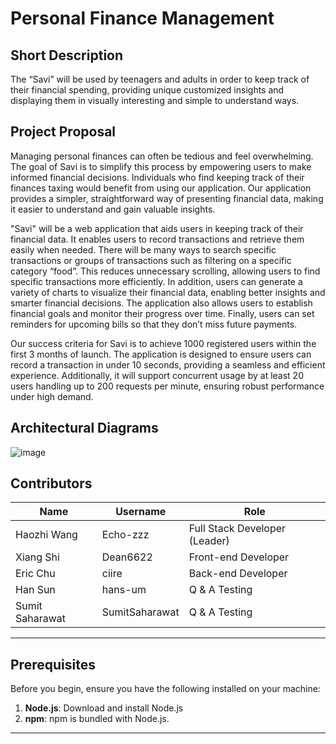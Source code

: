 # Personal Finance Management

## Short Description
The “Savi” will be used by teenagers and adults in order to keep track of their financial spending, providing unique customized insights and displaying them in visually interesting and simple to understand ways.

## Project Proposal
Managing personal finances can often be tedious and feel overwhelming. The goal of Savi is to simplify this process by empowering users to make informed financial decisions. Individuals who find keeping track of their finances taxing would benefit from using our application. Our application provides a simpler, straightforward way of presenting financial data, making it easier to understand and gain valuable insights.

"Savi" will be a web application that aids users in keeping track of their financial data. It enables users to record transactions and retrieve them easily when needed. There will be many ways to search specific transactions or groups of transactions such as filtering on a specific category “food”. This reduces unnecessary scrolling, allowing users to find specific transactions more efficiently. In addition, users can generate a variety of charts to visualize their financial data, enabling better insights and smarter financial decisions. The application also allows users to establish financial goals and monitor their progress over time. Finally, users can set reminders for upcoming bills so that they don’t miss future payments.

Our success criteria for Savi is to achieve 1000 registered users within the first 3 months of launch. The application is designed to ensure users can record a transaction in under 10 seconds, providing a seamless and efficient experience. Additionally, it will support concurrent usage by at least 20 users handling up to 200 requests per minute, ensuring robust performance under high demand.

## Architectural Diagrams
![image](https://github.com/user-attachments/assets/d6d75a67-2ab8-4bc4-b962-f11492b542f4)

## Contributors
| Name | Username   | Role                          |
|-----|------------|-------------------------------|
| Haozhi Wang | Echo-zzz   | Full Stack Developer (Leader) |
| Xiang Shi | Dean6622   | Front-end Developer           |
| Eric Chu  | ciire      | Back-end Developer            |
| Han Sun | hans-um    | Q & A Testing                 |
| Sumit Saharawat | SumitSaharawat | Q & A Testing                 |
------

## Prerequisites

Before you begin, ensure you have the following installed on your machine:

1. **Node.js**: Download and install Node.js
2. **npm**: npm is bundled with Node.js.

------
